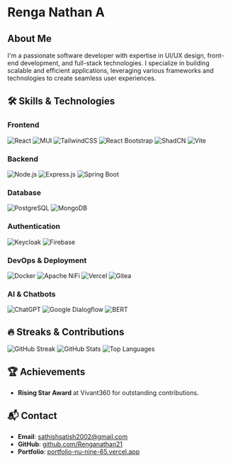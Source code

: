 # Renga Nathan A

## About Me
I'm a passionate software developer with expertise in UI/UX design, front-end development, and full-stack technologies. I specialize in building scalable and efficient applications, leveraging various frameworks and technologies to create seamless user experiences.

## 🛠 Skills & Technologies

### **Frontend**
![React](https://img.shields.io/badge/React-%2361DAFB.svg?style=plastic&logo=react&logoColor=white)
![MUI](https://img.shields.io/badge/MUI-%230081CB.svg?style=plastic&logo=mui&logoColor=white)
![TailwindCSS](https://img.shields.io/badge/TailwindCSS-%2306B6D4.svg?style=plastic&logo=tailwind-css&logoColor=white)
![React Bootstrap](https://img.shields.io/badge/React_Bootstrap-%23563D7C.svg?style=plastic&logo=bootstrap&logoColor=white)
![ShadCN](https://img.shields.io/badge/ShadCN-%23000000.svg?style=plastic&logoColor=white)
![Vite](https://img.shields.io/badge/Vite-%23646CFF.svg?style=plastic&logo=vite&logoColor=white)

### **Backend**
![Node.js](https://img.shields.io/badge/Node.js-%23339933.svg?style=plastic&logo=node.js&logoColor=white)
![Express.js](https://img.shields.io/badge/Express.js-%23000000.svg?style=plastic&logo=express&logoColor=white)
![Spring Boot](https://img.shields.io/badge/Spring_Boot-%236DB33F.svg?style=plastic&logo=spring-boot&logoColor=white)

### **Database**
![PostgreSQL](https://img.shields.io/badge/PostgreSQL-%23336791.svg?style=plastic&logo=postgresql&logoColor=white)
![MongoDB](https://img.shields.io/badge/MongoDB-%2347A248.svg?style=plastic&logo=mongodb&logoColor=white)

### **Authentication**
![Keycloak](https://img.shields.io/badge/Keycloak-%230007C2.svg?style=plastic&logo=keycloak&logoColor=white)
![Firebase](https://img.shields.io/badge/Firebase-%23FFCA28.svg?style=plastic&logo=firebase&logoColor=black)

### **DevOps & Deployment**
![Docker](https://img.shields.io/badge/Docker-%232496ED.svg?style=plastic&logo=docker&logoColor=white)
![Apache NiFi](https://img.shields.io/badge/Apache_NiFi-%23005F9E.svg?style=plastic&logo=apache-nifi&logoColor=white)
![Vercel](https://img.shields.io/badge/Vercel-%23000000.svg?style=plastic&logo=vercel&logoColor=white)
![Gitea](https://img.shields.io/badge/Gitea-%2344798A.svg?style=plastic&logo=gitea&logoColor=white)


### **AI & Chatbots**
![ChatGPT](https://img.shields.io/badge/ChatGPT-%2300A67E.svg?style=plastic&logo=openai&logoColor=white)
![Google Dialogflow](https://img.shields.io/badge/Dialogflow-%23FF9800.svg?style=plastic&logo=dialogflow&logoColor=white)
![BERT](https://img.shields.io/badge/BERT-%236A1B9A.svg?style=plastic&logo=tensorflow&logoColor=white)


## 🔥 Streaks & Contributions
 ![GitHub Streak](https://github-readme-streak-stats.herokuapp.com/?user=Renganathan21&theme=dark)
 ![GitHub Stats](https://github-readme-stats.vercel.app/api?username=Renganathan21&show_icons=true&theme=dark)
 ![Top Languages](https://github-readme-stats.vercel.app/api/top-langs/?username=Renganathan21&layout=compact&theme=dark)


## 🏆 Achievements
- **Rising Star Award** at Vivant360 for outstanding contributions.

## 📬 Contact
- **Email**: sathishsatish2002@gmail.com
- **GitHub**: [github.com/Renganathan21](https://github.com/Renganathan21)
- **Portfolio**: [portfolio-nu-nine-65.vercel.app](https://portfolio-nu-nine-65.vercel.app/)
